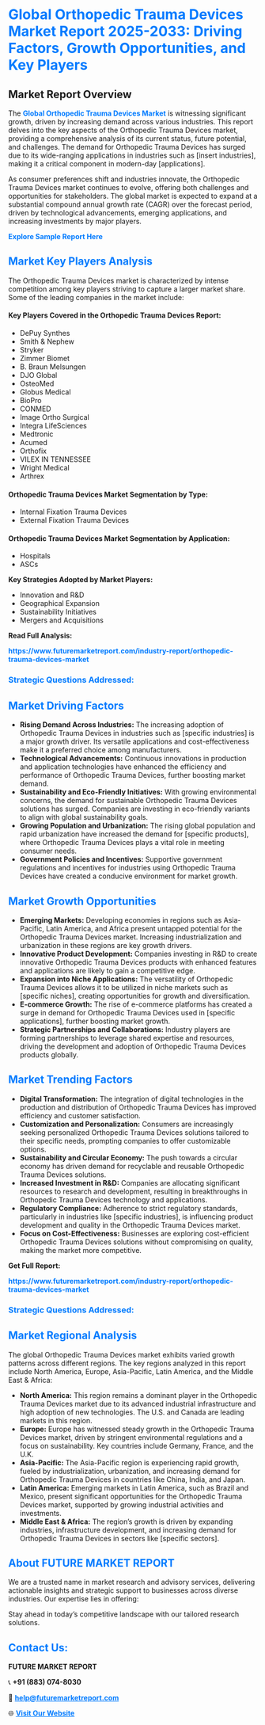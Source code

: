 <h1 style="color: #007BFF;">Global Orthopedic Trauma Devices Market Report 2025-2033: Driving Factors, Growth Opportunities, and Key Players</h1>

<section id="overview">
<h2>Market Report Overview</h2>
<p>The <a href="https://www.futuremarketreport.com/industry-report/orthopedic-trauma-devices-market" style="color: #007BFF; text-decoration: none;"><strong>Global Orthopedic Trauma Devices Market</strong></a> is witnessing significant growth, driven by increasing demand across various industries. This report delves into the key aspects of the Orthopedic Trauma Devices market, providing a comprehensive analysis of its current status, future potential, and challenges. The demand for Orthopedic Trauma Devices has surged due to its wide-ranging applications in industries such as [insert industries], making it a critical component in modern-day [applications].</p>
<p>As consumer preferences shift and industries innovate, the Orthopedic Trauma Devices market continues to evolve, offering both challenges and opportunities for stakeholders. The global market is expected to expand at a substantial compound annual growth rate (CAGR) over the forecast period, driven by technological advancements, emerging applications, and increasing investments by major players.</p>
</section>

<section id="overview">
<p><a href="https://www.futuremarketreport.com/request-sample/reportId=91508" style="color: #007BFF; text-decoration: none;"><strong>Explore Sample Report Here</strong></a></p>
</section>

<section id="key-players">
<h2 style="color: #007BFF;">Market Key Players Analysis</h2>
<p>The Orthopedic Trauma Devices market is characterized by intense competition among key players striving to capture a larger market share. Some of the leading companies in the market include:</p>
<h4>Key Players Covered in the Orthopedic Trauma Devices Report:</h4>
<ul><li>DePuy Synthes</li><li>Smith &amp; Nephew</li><li>Stryker</li><li>Zimmer Biomet</li><li>B. Braun Melsungen</li><li>DJO Global</li><li>OsteoMed</li><li>Globus Medical</li><li>BioPro</li><li>CONMED</li><li>Image Ortho Surgical</li><li>Integra LifeSciences</li><li>Medtronic</li><li>Acumed</li><li>Orthofix</li><li>VILEX IN TENNESSEE</li><li>Wright Medical</li><li>Arthrex</li></ul>
<h4>Orthopedic Trauma Devices Market Segmentation by Type:</h4>
<ul><li>Internal Fixation Trauma Devices</li><li>External Fixation Trauma Devices</li></ul>

<h4>Orthopedic Trauma Devices Market Segmentation by Application:</h4>
<ul><li>Hospitals</li><li>ASCs</li></ul>
<p><strong>Key Strategies Adopted by Market Players:</strong></p>
<ul>
<li>Innovation and R&D</li>
<li>Geographical Expansion</li>
<li>Sustainability Initiatives</li>
<li>Mergers and Acquisitions</li>
</ul>
</section>

<section>
<p><strong>Read Full Analysis: </strong></p><a href="https://www.futuremarketreport.com/industry-report/orthopedic-trauma-devices-market" style="color: #007BFF; text-decoration: none;"><strong>https://www.futuremarketreport.com/industry-report/orthopedic-trauma-devices-market</strong></a>
<h3 style="color: #007BFF;">Strategic Questions Addressed:</h3>
</section>

<section id="driving-factors">
<h2 style="color: #007BFF;">Market Driving Factors</h2>
<ul>
<li><strong>Rising Demand Across Industries:</strong> The increasing adoption of Orthopedic Trauma Devices in industries such as [specific industries] is a major growth driver. Its versatile applications and cost-effectiveness make it a preferred choice among manufacturers.</li>
<li><strong>Technological Advancements:</strong> Continuous innovations in production and application technologies have enhanced the efficiency and performance of Orthopedic Trauma Devices, further boosting market demand.</li>
<li><strong>Sustainability and Eco-Friendly Initiatives:</strong> With growing environmental concerns, the demand for sustainable Orthopedic Trauma Devices solutions has surged. Companies are investing in eco-friendly variants to align with global sustainability goals.</li>
<li><strong>Growing Population and Urbanization:</strong> The rising global population and rapid urbanization have increased the demand for [specific products], where Orthopedic Trauma Devices plays a vital role in meeting consumer needs.</li>
<li><strong>Government Policies and Incentives:</strong> Supportive government regulations and incentives for industries using Orthopedic Trauma Devices have created a conducive environment for market growth.</li>
</ul>
</section>

<section id="growth-opportunities">
<h2 style="color: #007BFF;">Market Growth Opportunities</h2>
<ul>
<li><strong>Emerging Markets:</strong> Developing economies in regions such as Asia-Pacific, Latin America, and Africa present untapped potential for the Orthopedic Trauma Devices market. Increasing industrialization and urbanization in these regions are key growth drivers.</li>
<li><strong>Innovative Product Development:</strong> Companies investing in R&D to create innovative Orthopedic Trauma Devices products with enhanced features and applications are likely to gain a competitive edge.</li>
<li><strong>Expansion into Niche Applications:</strong> The versatility of Orthopedic Trauma Devices allows it to be utilized in niche markets such as [specific niches], creating opportunities for growth and diversification.</li>
<li><strong>E-commerce Growth:</strong> The rise of e-commerce platforms has created a surge in demand for Orthopedic Trauma Devices used in [specific applications], further boosting market growth.</li>
<li><strong>Strategic Partnerships and Collaborations:</strong> Industry players are forming partnerships to leverage shared expertise and resources, driving the development and adoption of Orthopedic Trauma Devices products globally.</li>
</ul>
</section>

<section id="trending-factors">
<h2 style="color: #007BFF;">Market Trending Factors</h2>
<ul>
<li><strong>Digital Transformation:</strong> The integration of digital technologies in the production and distribution of Orthopedic Trauma Devices has improved efficiency and customer satisfaction.</li>
<li><strong>Customization and Personalization:</strong> Consumers are increasingly seeking personalized Orthopedic Trauma Devices solutions tailored to their specific needs, prompting companies to offer customizable options.</li>
<li><strong>Sustainability and Circular Economy:</strong> The push towards a circular economy has driven demand for recyclable and reusable Orthopedic Trauma Devices solutions.</li>
<li><strong>Increased Investment in R&D:</strong> Companies are allocating significant resources to research and development, resulting in breakthroughs in Orthopedic Trauma Devices technology and applications.</li>
<li><strong>Regulatory Compliance:</strong> Adherence to strict regulatory standards, particularly in industries like [specific industries], is influencing product development and quality in the Orthopedic Trauma Devices market.</li>
<li><strong>Focus on Cost-Effectiveness:</strong> Businesses are exploring cost-efficient Orthopedic Trauma Devices solutions without compromising on quality, making the market more competitive.</li>
</ul>
</section>

<section>
<p><strong>Get Full Report: </strong></p><a href="https://www.futuremarketreport.com/industry-report/orthopedic-trauma-devices-market" style="color: #007BFF; text-decoration: none;"><strong>https://www.futuremarketreport.com/industry-report/orthopedic-trauma-devices-market</strong></a>
<h3 style="color: #007BFF;">Strategic Questions Addressed:</h3>
</section>


<section id="regional-analysis">
<h2 style="color: #007BFF;">Market Regional Analysis</h2>
<p>The global Orthopedic Trauma Devices market exhibits varied growth patterns across different regions. The key regions analyzed in this report include North America, Europe, Asia-Pacific, Latin America, and the Middle East & Africa:</p>
<ul>
<li><strong>North America:</strong> This region remains a dominant player in the Orthopedic Trauma Devices market due to its advanced industrial infrastructure and high adoption of new technologies. The U.S. and Canada are leading markets in this region.</li>
<li><strong>Europe:</strong> Europe has witnessed steady growth in the Orthopedic Trauma Devices market, driven by stringent environmental regulations and a focus on sustainability. Key countries include Germany, France, and the U.K.</li>
<li><strong>Asia-Pacific:</strong> The Asia-Pacific region is experiencing rapid growth, fueled by industrialization, urbanization, and increasing demand for Orthopedic Trauma Devices in countries like China, India, and Japan.</li>
<li><strong>Latin America:</strong> Emerging markets in Latin America, such as Brazil and Mexico, present significant opportunities for the Orthopedic Trauma Devices market, supported by growing industrial activities and investments.</li>
<li><strong>Middle East & Africa:</strong> The region’s growth is driven by expanding industries, infrastructure development, and increasing demand for Orthopedic Trauma Devices in sectors like [specific sectors].</li>
</ul>
</section>

<footer>
<h2 style="color: #007BFF;">About FUTURE MARKET REPORT</h2>
<p>We are a trusted name in market research and advisory services, delivering actionable insights and strategic support to businesses across diverse industries. Our expertise lies in offering:</p>

<p>Stay ahead in today’s competitive landscape with our tailored research solutions.</p>

<h2 style="color: #007BFF;">Contact Us:</h2>
<p><strong>FUTURE MARKET REPORT</strong></p>
<p>📞 <strong>+91 (883) 074-8030</strong></p>
<p>📧 <strong><a href="mailto:help@futuremarketreport.com" style="color: #007BFF;">help@futuremarketreport.com</a></strong></p>
<p>🌐 <strong><a href="https://www.futuremarketreport.com/" style="color: #007BFF;">Visit Our Website</a></strong></p>
</footer>
